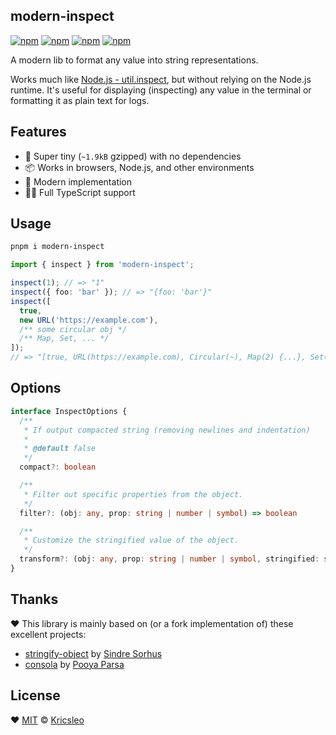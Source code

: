 ## modern-inspect

[![npm](https://img.shields.io/npm/v/modern-inspect?style=flat&colorA=18181B&colorB=F0DB4F)](https://www.npmjs.com/package/modern-inspect)
[![npm](https://img.shields.io/npm/types/modern-inspect?style=flat&colorA=18181B&colorB=F0DB4F)](https://www.npmjs.com/package/modern-inspect)
[![npm](https://img.shields.io/bundlephobia/minzip/modern-inspect?style=flat&colorA=18181B&colorB=F0DB4F)](https://bundlephobia.com/package/modern-inspect)
[![npm](https://img.shields.io/github/license/kricsleo/modern-inspect.svg?style=flat&colorA=18181B&colorB=F0DB4F)](https://github.com/kricsleo/modern-inspect/blob/master/LICENSE)

A modern lib to format any value into string representations.

Works much like [Node.js - util.inspect](https://nodejs.org/api/util.html#utilinspectobject-options), but without relying on the Node.js runtime. It's useful for displaying (inspecting) any value in the terminal or formatting it as plain text for logs.

## Features

- 🚀 Super tiny (`~1.9kB` gzipped) with no dependencies
- 📦 Works in browsers, Node.js, and other environments
- 🎩 Modern implementation
- 💪🏻 Full TypeScript support

## Usage

```bash
pnpm i modern-inspect
```

```ts
import { inspect } from 'modern-inspect';

inspect(1); // => "1"
inspect({ foo: 'bar' }); // => "{foo: 'bar'}"
inspect([
  true,
  new URL('https://example.com'),
  /** some circular obj */
  /** Map, Set, ... */
]);
// => "[true, URL(https://example.com), Circular(~), Map(2) {...}, Set(2) [...]]"
```

## Options

```ts
interface InspectOptions {
  /**
   * If output compacted string (removing newlines and indentation)
   *
   * @default false
   */
  compact?: boolean

  /**
   * Filter out specific properties from the object.
   */
  filter?: (obj: any, prop: string | number | symbol) => boolean

  /**
   * Customize the stringified value of the object.
   */
  transform?: (obj: any, prop: string | number | symbol, stringified: string) => string
}
```

## Thanks

❤️ This library is mainly based on (or a fork implementation of) these excellent projects:

- [stringify-object](https://github.com/sindresorhus/stringify-object) by [Sindre Sorhus](https://github.com/sindresorhus)
- [consola](https://github.com/unjs/consola) by [Pooya Parsa](https://github.com/pi0)

## License

❤️ [MIT](./LICENSE) © [Kricsleo](https://github.com/kricsleo)
